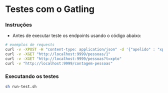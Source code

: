 # Testes com o Gatling

### Instruções

- Antes de executar teste os endpoints usando o código abaixo:

```sh
# exemplos de requests
curl -v -XPOST -H "content-type: application/json" -d '{"apelido" : "xpto", "nome" : "xpto xpto", "nascimento" : "2000-01-01", "stack": null}' "http://localhost:9999/pessoas"
curl -v -XGET "http://localhost:9999/pessoas/1"
curl -v -XGET "http://localhost:9999/pessoas?t=xpto"
curl -v "http://localhost:9999/contagem-pessoas"
```

### Executando os testes

```sh
sh run-test.sh
```

